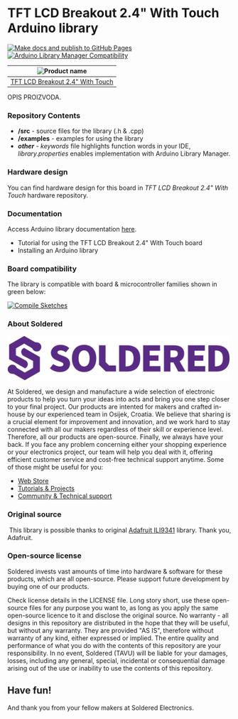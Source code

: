 # TFT LCD Breakout 2.4" With Touch Arduino library

[![Make docs and publish to GitHub Pages](https://github.com/SolderedElectronics/Soldered-TFT-LCD-Breakout-2.4-With-Touch-Arduino-Library/actions/workflows/make_docs.yml/badge.svg?branch=dev)](https://github.com/SolderedElectronics/Soldered-TFT-LCD-Breakout-2.4-With-Touch-Arduino-Library/actions/workflows/make_docs.yml)
[![Arduino Library Manager Compatibility](https://github.com/SolderedElectronics/Soldered-TFT-LCD-Breakout-2.4-With-Touch-Arduino-Library/actions/workflows/arduino_lint.yml/badge.svg?branch=dev)](https://github.com/SolderedElectronics/Soldered-TFT-LCD-Breakout-2.4-With-Touch-Arduino-Library/actions/workflows/arduino_lint.yml)

| ![Product name](https://upload.wikimedia.org/wikipedia/commons/8/8f/Example_image.svg) |
| :------------------------------------------------------------------------------------: |
|           [TFT LCD Breakout 2.4" With Touch](https://www.solde.red/333211)             |

OPIS PROIZVODA.

### Repository Contents

- **/src** - source files for the library (.h & .cpp)
- **/examples** - examples for using the library
- **_other_** - _keywords_ file highlights function words in your IDE, _library.properties_ enables implementation with Arduino Library Manager.

### Hardware design

You can find hardware design for this board in _TFT LCD Breakout 2.4" With Touch_ hardware repository.

### Documentation

Access Arduino library documentation [here](https://SolderedElectronics.github.io/Soldered-TFT-LCD-Breakout-2.4-With-Touch-Arduino-Library/).

- Tutorial for using the TFT LCD Breakout 2.4" With Touch board
- Installing an Arduino library

### Board compatibility

The library is compatible with board & microcontroller families shown in green below:

[![Compile Sketches](http://github-actions.40ants.com/SolderedElectronics/Soldered-TFT-LCD-Breakout-2.4-With-Touch-Arduino-Library/matrix.svg?branch=dev&only=Compile%20Sketches)](https://github.com/SolderedElectronics/Soldered-TFT-LCD-Breakout-2.4-With-Touch-Arduino-Library/actions/workflows/compile_test.yml)

### About Soldered

<img src="https://raw.githubusercontent.com/SolderedElectronics/Soldered-TFT-LCD-Breakout-2.4-With-Touch-Arduino-Library/dev/extras/Soldered-logo-color.png" alt="soldered-logo" width="500"/>

At Soldered, we design and manufacture a wide selection of electronic products to help you turn your ideas into acts and bring you one step closer to your final project. Our products are intented for makers and crafted in-house by our experienced team in Osijek, Croatia. We believe that sharing is a crucial element for improvement and innovation, and we work hard to stay connected with all our makers regardless of their skill or experience level. Therefore, all our products are open-source. Finally, we always have your back. If you face any problem concerning either your shopping experience or your electronics project, our team will help you deal with it, offering efficient customer service and cost-free technical support anytime. Some of those might be useful for you:

- [Web Store](https://www.soldered.com/shop)
- [Tutorials & Projects](https://soldered.com/learn)
- [Community & Technical support](https://soldered.com/community)

### Original source

​
This library is possible thanks to original [Adafruit ILI9341](https://github.com/adafruit/Adafruit_ILI9341) library. Thank you, Adafruit.

### Open-source license

Soldered invests vast amounts of time into hardware & software for these products, which are all open-source. Please support future development by buying one of our products.

Check license details in the LICENSE file. Long story short, use these open-source files for any purpose you want to, as long as you apply the same open-source licence to it and disclose the original source. No warranty - all designs in this repository are distributed in the hope that they will be useful, but without any warranty. They are provided "AS IS", therefore without warranty of any kind, either expressed or implied. The entire quality and performance of what you do with the contents of this repository are your responsibility. In no event, Soldered (TAVU) will be liable for your damages, losses, including any general, special, incidental or consequential damage arising out of the use or inability to use the contents of this repository.

## Have fun!

And thank you from your fellow makers at Soldered Electronics.
